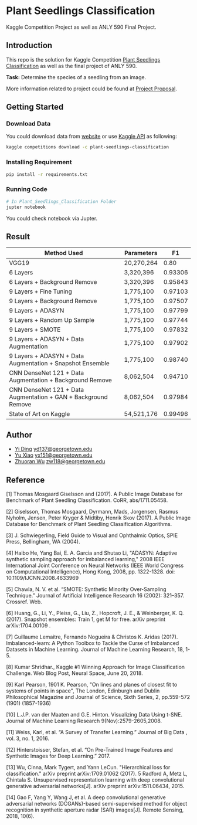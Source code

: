 # Plant Seedlings Classification

Kaggle Competition Project as well as ANLY 590 Final Project. 

## Introduction

This repo is the solution for Kaggle Competition [Plant Seedlings Classification](https://www.kaggle.com/c/plant-seedlings-classification)
as well as the final project of ANLY 590. 

**Task:** Determine the species of a seedling from an image.

More information related to project could be found at [Project Proposal](docs/PROJECT_PROPOSAL.md).

## Getting Started

### Download Data

You could download data from [website](https://www.kaggle.com/c/plant-seedlings-classification/data) 
or use [Kaggle API](https://github.com/Kaggle/kaggle-api) as following:

```bash
kaggle competitions download -c plant-seedlings-classification
```

### Installing Requirement

```bash
pip install -r requirements.txt
```

### Running Code

```bash
# In Plant_Seedlings_Classification Folder
jupter notebook
```

You could check notebook via Jupter.

## Result

|Method Used|Parameters|F1|
|---|---|---|
|VGG19|20,270,264|0.80|
|6 Layers|3,320,396|0.93306|
|6 Layers + Background Remove|3,320,396|0.95843|
|9 Layers + Fine Tuning|1,775,100|0.97103|
|9 Layers + Background Remove|1,775,100|0.97507|
|9 Layers + ADASYN|1,775,100|0.97799|
|9 Layers + Random Up Sample|1,775,100|0.97744|
|9 Layers + SMOTE|1,775,100|0.97832|
|9 Layers + ADASYN + Data Augmentation|1,775,100|0.97902|
|9 Layers + ADASYN + Data Augmentation + Snapshot Ensemble|1,775,100|0.98740|
|CNN DenseNet 121 + Data Augmentation + Background Remove|8,062,504|0.94710|
|CNN DenseNet 121 + Data Augmentation + GAN + Background Remove|8,062,504|0.97984|
|State of Art on Kaggle|54,521,176|0.99496|

## Author

* [Yi Ding](https://github.com/dy11) [yd137@georgetown.edu](mailto:yd137@georgetown.edu)
* [Yu Xiao](https://github.com/troyxiao) [yx151@georgetown.edu](mailto:yx151@georgetown.edu)
* [Zhuoran Wu](https://github.com/WuZhuoran) [zw118@georgetown.edu](mailto:zw118@georgetown.edu)

## Reference

[1] Thomas Mosgaard Giselsson and (2017). A Public Image Database
for Benchmark of Plant Seedling Classification. CoRR,
abs/1711.05458.

[2] Giselsson, Thomas Mosgaard, Dyrmann, Mads, Jorgensen, Rasmus
Nyholm, Jensen, Peter Kryger & Midtiby, Henrik Skov (2017). A
Public Image Database for Benchmark of Plant Seedling
Classification Algorithms.

[3] J. Schwiegerling, Field Guide to Visual and Ophthalmic Optics, SPIE
Press, Bellingham, WA (2004).

[4] Haibo He, Yang Bai, E. A. Garcia and Shutao Li, "ADASYN:
Adaptive synthetic sampling approach for imbalanced learning," 2008
IEEE International Joint Conference on Neural Networks (IEEE
World Congress on Computational Intelligence), Hong Kong, 2008,
pp. 1322-1328. doi: 10.1109/IJCNN.2008.4633969

[5] Chawla, N. V. et al. “SMOTE: Synthetic Minority Over-Sampling
Technique.” Journal of Artificial Intelligence Research 16 (2002):
321–357. Crossref. Web.

[6] Huang, G., Li, Y., Pleiss, G., Liu, Z., Hopcroft, J. E., & Weinberger,
K. Q. (2017). Snapshot ensembles: Train 1, get M for free. arXiv
preprint arXiv:1704.00109 .

[7] Guillaume Lemaitre, Fernando Nogueira & Christos K. Aridas
(2017). Imbalanced-learn: A Python Toolbox to Tackle the Curse of
Imbalanced Datasets in Machine Learning. Journal of Machine
Learning Research, 18, 1-5.

[8] Kumar Shridhar., Kaggle #1 Winning Approach for Image
Classification Challenge. Web Blog Post, Neural Space, June 20, 2018.

[9] Karl Pearson, 1901 K. Pearson, "On lines and planes of closest fit to
systems of points in space", The London, Edinburgh and Dublin
Philosophical Magazine and Journal of Science, Sixth Series, 2, pp.559-572 (1901) (1857-1936)

[10] L.J.P. van der Maaten and G.E. Hinton. Visualizing Data Using
t-SNE. Journal of Machine Learning Research 9(Nov):2579-2605,2008.

[11] Weiss, Karl, et al. “A Survey of Transfer Learning.” Journal of Big
Data , vol. 3, no. 1, 2016.

[12] Hinterstoisser, Stefan, et al. “On Pre-Trained Image Features and
Synthetic Images for Deep Learning.” 2017.

[13] Wu, Cinna, Mark Tygert, and Yann LeCun. "Hierarchical loss for
classification." arXiv preprint arXiv:1709.01062 (2017).
5 Radford A, Metz L, Chintala S. Unsupervised representation
learning with deep convolutional generative adversarial networks[J].
arXiv preprint arXiv:1511.06434, 2015.

[14] Gao F, Yang Y, Wang J, et al. A deep convolutional generative
adversarial networks (DCGANs)-based semi-supervised method for
object recognition in synthetic aperture radar (SAR) images[J]. Remote Sensing, 2018, 10(6).